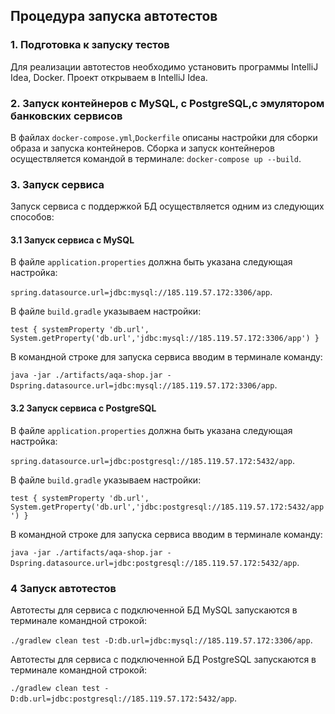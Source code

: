 ## Процедура запуска автотестов

### 1. Подготовка к запуску тестов
Для реализации автотестов необходимо установить программы IntelliJ Idea, Docker.
Проект открываем в IntelliJ Idea.

### 2. Запуск контейнеров c MySQL, с PostgreSQL,с эмулятором банковских сервисов
В файлах  `docker-compose.yml`,`Dockerfile` описаны настройки для сборки образа и запуска контейнеров.
Сборка и запуск контейнеров осуществляется командой в терминале: `docker-compose up --build`.

### 3. Запуск сервиса

Запуск сервиса с поддержкой БД осуществляется одним из следующих способов:

#### 3.1 Запуск сервиса с MySQL

В файле `application.properties` должна быть указана следующая настройка:

`spring.datasource.url=jdbc:mysql://185.119.57.172:3306/app`.

В файле `build.gradle`  указываем настройки:

`test {
systemProperty 'db.url', System.getProperty('db.url','jdbc:mysql://185.119.57.172:3306/app')
}`

В командной строке для запуска сервиса вводим в терминале команду:

`java -jar ./artifacts/aqa-shop.jar -Dspring.datasource.url=jdbc:mysql://185.119.57.172:3306/app`.

#### 3.2 Запуск сервиса с PostgreSQL

В файле `application.properties` должна быть указана следующая настройка:

`spring.datasource.url=jdbc:postgresql://185.119.57.172:5432/app`.

В файле `build.gradle`  указываем настройки:

`test {
systemProperty 'db.url', System.getProperty('db.url','jdbc:postgresql://185.119.57.172:5432/app')
}`

В командной строке для запуска сервиса вводим в терминале команду:

`java -jar ./artifacts/aqa-shop.jar -Dspring.datasource.url=jdbc:postgresql://185.119.57.172:5432/app`.


### 4 Запуск автотестов

Автотесты для сервиса с подключенной БД MySQL запускаются в терминале командной строкой:

`./gradlew clean test -D:db.url=jdbc:mysql://185.119.57.172:3306/app`.

Автотесты для сервиса с подключенной БД PostgreSQL запускаются в терминале командной строкой:

`./gradlew clean test -D:db.url=jdbc:postgresql://185.119.57.172:5432/app`.
